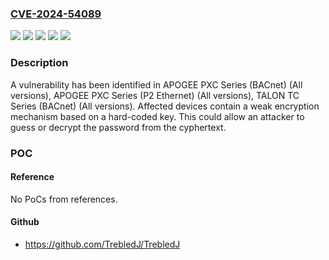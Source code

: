 ### [CVE-2024-54089](https://cve.mitre.org/cgi-bin/cvename.cgi?name=CVE-2024-54089)
![](https://img.shields.io/static/v1?label=Product&message=APOGEE%20PXC%20Series%20(BACnet)&color=blue)
![](https://img.shields.io/static/v1?label=Product&message=APOGEE%20PXC%20Series%20(P2%20Ethernet)&color=blue)
![](https://img.shields.io/static/v1?label=Product&message=TALON%20TC%20Series%20(BACnet)&color=blue)
![](https://img.shields.io/static/v1?label=Version&message=0%20&color=brightgreen)
![](https://img.shields.io/static/v1?label=Vulnerability&message=CWE-326%3A%20Inadequate%20Encryption%20Strength&color=brightgreen)

### Description

A vulnerability has been identified in APOGEE PXC Series (BACnet) (All versions), APOGEE PXC Series (P2 Ethernet) (All versions), TALON TC Series (BACnet) (All versions). Affected devices contain a weak encryption mechanism based on a hard-coded key.This could allow an attacker to guess or decrypt the password from the cyphertext.

### POC

#### Reference
No PoCs from references.

#### Github
- https://github.com/TrebledJ/TrebledJ

